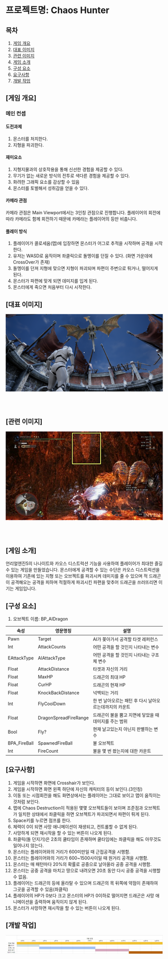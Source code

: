 # 프로젝트명: Chaos Hunter
## 목차
1. [게임 개요](#게임-개요)
2. [대표 이미지](#대표-이미지)
3. [관련 이미지](#관련-이미지)
4. [게임 소개](#게임-소개)
5. [구성 요소](#구성-요소)
6. [요구사항](#요구사항)
7. [개발 작업](#개발-작업)

## [게임 개요]
### 메인 컨셉
#### 도전과제
1. 몬스터를 처치한다.
2. 지형을 파괴한다.
#### 재미요소
1. 지형지물과의 상호작용을 통해 신선한 경험을 제공할 수 있다.
2. 무기가 없는 새로운 방식의 전투로 색다른 경험을 제공할 수 있다.
3. 화려한 그래픽 요소를 감상할 수 있음
4. 몬스터를 토벌해서 성취감을 얻을 수 있다.
#### 카메라 관점
카메라 관점은 Main Viewport에서는 3인칭 관점으로 진행합니다.
플레이어의 회전에 따라 카메라도 함께 회전하기 때문에 카메라는 플레이어의 등만 비춥니다.
#### 플레이 방식
1. 플레이어가 콜로세움(맵)에 입장하면 몬스터가 어그로 추적을 시작하며 공격을 시작한다.
2. 유저는 WASD로 움직이며 좌클릭으로 돌멩이를 던질 수 있다. (화면 가운데에 CrossOver가 존재)
3. 돌멩이를 던져 지형에 맞으면 지형이 파괴되며 파편이 주변으로 튀거나, 떨어지게 된다.
4. 몬스터가 파편에 맞게 되면 데미지를 입게 된다.
5. 몬스터에게 죽으면 처음부터 다시 시작한다.

## [대표 이미지]

<img src="./resource/title.jpg">

<br><br>

## [관련 이미지]

<img src="./resource/monhun.jpg">

<br><br>

## [게임 소개]
언리얼엔진5의 나나이트와 카오스 디스트럭션 기능을 사용하여 플레이어가 최대한 즐길 수 있는 게임을 만들었습니다.
몬스터에게 공격할 수 있는 수단은 카오스 디스트럭션을 이용하여 기존에 있는 지형 또는 오브젝트를 파괴시켜 데미지를 줄 수 있으며
적 드래곤이 공격해오는 공격을 피하며 적절하게 파괴시킨 파편을 맞추어 드래곤을 쓰러뜨리면 이기는 게임입니다.

## [구성 요소]
1) 오브젝트 이름: BP_AIDragon

|속성|영문명칭|설명|
|---|----|-------------------|
|Pawn|Target|AI가 쫒아가서 공격할 타겟 레퍼런스|
|Int|AttackCounts|어떤 공격을 할 것인지 나타내는 변수|
|EAttackType|AIAttackType|어떤 공격을 할 것인지 나타내는 구조체 변수|
|Float|AttackDistance|타겟과 자신의 거리|
|Float|MaxHP|드래곤의 최대 HP|
|Float|CurHP|드래곤의 현재 HP|
|Float|KnockBackDistance|넉백되는 거리|
|Int|FlyCoolDown|한 번 날아오르는 패턴 후 다시 날아오르는데까지의 카운트|
|Float|DragonSpreadFireRange|드래곤이 불을 뿜고 지면에 닿았을 때 데미지를 주는 범위|
|Bool|Fly?|현재 날고있는지 아닌지 판별하는 변수|
|BPA_FireBall|SpawnedFireBall|불 오브젝트|
|Int|FireCount|불을 몇 번 쐈는지에 대한 카운트|

## [요구사항]

1. 게임을 시작하면 화면에 Crosshair가 보인다.
2. 게임을 시작하면 화면 왼쪽 하단에 자신의 캐릭터의 등이 보인다.(3인칭)
3. 이동 또는 시점회전을 해도 화면상에서는 플레이어는 그대로 보이고 맵이 움직이는 것처럼 보인다.
4. 맵에 Chaos Destruction이 적용된 몇몇 오브젝트들이 보이며 조준점과 오브젝트가 일치한 상태에서 좌클릭을 하면 오브젝트가 파괴되면서 파편이 튀게 된다.
5. Space키를 누르면 점프를 한다.
6. 체력이 0이 되면 사망 애니메이션이 재생되고, 컨트롤할 수 없게 된다.
7. 사망하게 되면 재시작을 할 수 있는 버튼이 나오게 된다.
8. 좌클릭(돌 던지기)은 2초의 쿨타임이 존재하며 쿨타임에는 좌클릭을 해도 아무것도 일어나지 않는다.
9. 몬스터는 플레이어와의 거리가 600미만일 때 근접공격을 시행함.
10. 몬스터는 플레이어와의 거리가 600~1500사이일 때 원거리 공격을 시행함.
11. 몬스터는 매 패턴마다 20%의 확률로 공중으로 날아올라 공중 공격을 시행함.
12. 몬스터는 공중 공격을 마치고 땅으로 내려오면 20초 동안 다시 공중 공격을 시행할 수 없음.
13. 플레이어는 드래곤의 등에 올라탈 수 있으며 드래곤의 목 뒤쪽에 약점이 존재하여 그곳을 공격할 수 있음(좌클릭)
14. 플레이어의 HP가 0보다 크고 몬스터의 HP가 0이하로 떨어지면 드래곤은 사망 애니메이션을 출력하며 움직이지 않게 된다.
15. 몬스터가 사망하면 재시작을 할 수 있는 버튼이 나오게 된다. 

## [개발 작업]

<img src="./resource/schedule.jpg">
